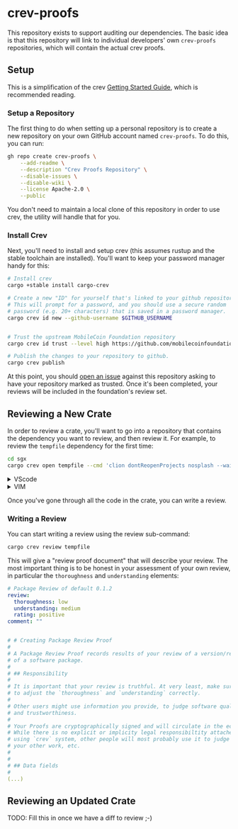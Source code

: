 # crev-proofs

This repository exists to support auditing our dependencies. The basic idea is that this repository will link to individual developers' own `crev-proofs` repositories, which will contain the actual crev proofs.

## Setup

This is a simplification of the crev [Getting Started Guide](https://github.com/crev-dev/cargo-crev/blob/master/cargo-crev/src/doc/getting_started.md), which is recommended reading.

### Setup a Repository

The first thing to do when setting up a personal repository is to create a new repository on your own GitHub account named `crev-proofs`. To do this, you can run:

```bash
gh repo create crev-proofs \
    --add-readme \
    --description "Crev Proofs Repository" \
    --disable-issues \
    --disable-wiki \
    --license Apache-2.0 \
    --public
```

You don't need to maintain a local clone of this repository in order to use crev, the utility will handle that for you.

### Install Crev

Next, you'll need to install and setup crev (this assumes rustup and the stable toolchain are installed). You'll want to keep your password manager handy for this:

```bash
# Install crev
cargo +stable install cargo-crev

# Create a new "ID" for yourself that's linked to your github repository.
# This will prompt for a password, and you should use a secure random
# password (e.g. 20+ characters) that is saved in a password manager.
cargo crev id new --github-username $GITHUB_USERNAME


# Trust the upstream MobileCoin Foundation repository
cargo crev id trust --level high https://github.com/mobilecoinfoundation/crev-proofs

# Publish the changes to your repository to github.
cargo crev publish
```

At this point, you should [open an issue](https://github.com/mobilecoinfoundation/crev-proofs/issues/new) against this repository asking to have your repository marked as trusted. Once it's been completed, your reviews will be included in the foundation's review set.

## Reviewing a New Crate

In order to review a crate, you'll want to go into a repository that contains the dependency you want to review, and then review it. For example, to review the `tempfile` dependency for the first time:

```bash
cd sgx
cargo crev open tempfile --cmd 'clion dontReopenProjects nosplash --wait' --cmd-save
```

<details>
  <summary>VScode</summary>

```bash
cargo crev open tempfile --cmd "code --wait -n" --cmd-save
```
</details>

<details>
  <summary>VIM</summary>

VIM users can browse the source directory and examine files as they like via:

```bash
cargo crev open
```
</details>

Once you've gone through all the code in the crate, you can write a review.

### Writing a Review

You can start writing a review using the review sub-command:

```bash
cargo crev review tempfile
```

This will give a "review proof document" that will describe your review. The most important thing is to be honest in your assessment of your own review, in particular the `thoroughness` and `understanding` elements:

```yaml
# Package Review of default 0.1.2
review:
  thoroughness: low
  understanding: medium
  rating: positive
comment: ""


# # Creating Package Review Proof
#
# A Package Review Proof records results of your review of a version/release
# of a software package.
#
# ## Responsibility
#
# It is important that your review is truthful. At very least, make sure
# to adjust the `thoroughness` and `understanding` correctly.
#
# Other users might use information you provide, to judge software quality
# and trustworthiness.
#
# Your Proofs are cryptographically signed and will circulate in the ecosystem.
# While there is no explicit or implicity legal responsibiltity attached to
# using `crev` system, other people will most probably use it to judge you,
# your other work, etc.
#
#
# ## Data fields
#
(...)
```

## Reviewing an Updated Crate

TODO: Fill this in once we have a diff to review ;-)
